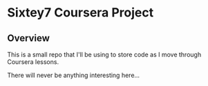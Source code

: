 # Sixtey7 Coursera Project
## Overview
This is a small repo that I'll be using to store code as I move through Coursera lessons.  

There will never be anything interesting here...